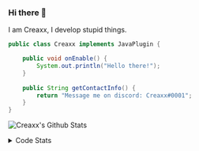 ### Hi there 👋

I am Creaxx, I develop stupid things. 

```java
public class Creaxx implements JavaPlugin {

    public void onEnable() {
        System.out.println("Hello there!");
    }
    
    public String getContactInfo() {
        return "Message me on discord: Creaxx#0001";
    }
}
```

![Creaxx's Github Stats](https://github-readme-stats.vercel.app/api?username=CreaxxOG&show_icons=true&theme=dark&count_private=true)

<details>
  <summary>Code Stats</summary>

<!--START_SECTION:waka-->
![Code Time](http://img.shields.io/badge/Code%20Time-1%2C028%20hrs%208%20mins-blue)

![Lines of code](https://img.shields.io/badge/From%20Hello%20World%20I%27ve%20Written-170%20lines%20of%20code-blue)

**🐱 My GitHub Data** 

> 🏆 919 Contributions in the Year 2022
 > 
> 📦 66.1 kB Used in GitHub's Storage 
 > 
> 🚫 Not Opted to Hire
 > 
> 📜 4 Public Repositories 
 > 
> 🔑 2 Private Repositories  
 > 
**I'm an Early 🐤** 

```text
🌞 Morning    40 commits     █░░░░░░░░░░░░░░░░░░░░░░░░   6.4% 
🌆 Daytime    304 commits    ████████████░░░░░░░░░░░░░   48.64% 
🌃 Evening    268 commits    ██████████░░░░░░░░░░░░░░░   42.88% 
🌙 Night      13 commits     ░░░░░░░░░░░░░░░░░░░░░░░░░   2.08%

```
📅 **I'm Most Productive on Saturday** 

```text
Monday       52 commits     ██░░░░░░░░░░░░░░░░░░░░░░░   8.32% 
Tuesday      60 commits     ██░░░░░░░░░░░░░░░░░░░░░░░   9.6% 
Wednesday    80 commits     ███░░░░░░░░░░░░░░░░░░░░░░   12.8% 
Thursday     119 commits    ████░░░░░░░░░░░░░░░░░░░░░   19.04% 
Friday       58 commits     ██░░░░░░░░░░░░░░░░░░░░░░░   9.28% 
Saturday     169 commits    ██████░░░░░░░░░░░░░░░░░░░   27.04% 
Sunday       87 commits     ███░░░░░░░░░░░░░░░░░░░░░░   13.92%

```


📊 **This Week I Spent My Time On** 

```text
💬 Programming Languages: 
Java                     10 hrs 59 mins      ███████████████████████░░   93.77% 
XML                      20 mins             ░░░░░░░░░░░░░░░░░░░░░░░░░   2.98% 
YAML                     11 mins             ░░░░░░░░░░░░░░░░░░░░░░░░░   1.59% 
Kotlin                   9 mins              ░░░░░░░░░░░░░░░░░░░░░░░░░   1.29% 
Markdown                 1 min               ░░░░░░░░░░░░░░░░░░░░░░░░░   0.18%

🔥 Editors: 
IntelliJ                 11 hrs 43 mins      █████████████████████████   100.0%

```

**I Mostly Code in Java** 

```text
Java                     6 repos             ███████████████░░░░░░░░░░   60.0% 
Kotlin                   3 repos             ███████░░░░░░░░░░░░░░░░░░   30.0% 
EJS                      1 repo              ██░░░░░░░░░░░░░░░░░░░░░░░   10.0%

```



 Last Updated on 16/12/2022 18:24:29 UTC
<!--END_SECTION:waka-->
</details>
